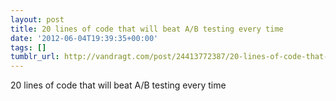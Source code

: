 ```yaml
---
layout: post
title: 20 lines of code that will beat A/B testing every time
date: '2012-06-04T19:39:35+00:00'
tags: []
tumblr_url: http://vandragt.com/post/24413772387/20-lines-of-code-that-will-beat-a-b-testing-every-time
---
```

20 lines of code that will beat A/B testing every time
